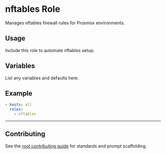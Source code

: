 # nftables Role

Manages nftables firewall rules for Proxmox environments.

## Usage
Include this role to automate nftables setup.

## Variables
List any variables and defaults here.

## Example
```yaml
- hosts: all
  roles:
    - nftables
```

---

## Contributing
See the [root contributing guide](../../docs/contributing.md) for standards and prompt scaffolding.